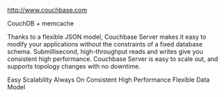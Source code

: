 http://www.couchbase.com

CouchDB + memcache

Thanks to a flexible JSON model, Couchbase Server makes it easy to modify your applications without the constraints of a fixed database schema. Submillisecond, high-throughput reads and writes give you consistent high performance. Couchbase Server is easy to scale out, and supports topology changes with no downtime.

Easy Scalability
Always On
Consistent High Performance
Flexible Data Model

